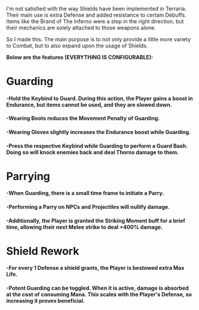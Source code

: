 I'm not satisfied with the way Shields have been implemented in Terraria. Their main use is extra Defense and added resistance to certain Debuffs. Items like the Brand of The Inferno were a step in the right direction, but their mechanics are solely attached to those weapons alone.

So I made this. The main purpose is to not only provide a little more variety to Combat, but to also expand upon the usage of Shields.


**Below are the features (EVERYTHING IS CONFIGURABLE):**

# __Guarding__

#### -Hold the Keybind to Guard. During this action, the Player gains a boost in Endurance, but items cannot be used, and they are slowed down.
#### -Wearing Boots reduces the Movement Penalty of Guarding.
#### -Wearing Gloves slightly increases the Endurance boost while Guarding.
#### -Press the respective Keybind while Guarding to perform a Guard Bash. Doing so will knock enemies back and deal Thorns damage to them.

# __Parrying__

#### -When Guarding, there is a small time frame to initiate a Parry.
#### -Performing a Parry on NPCs and Projectiles will nullify damage.
#### -Additionally, the Player is granted the Striking Moment buff for a brief time, allowing their next Melee strike to deal +400% damage.

# __Shield Rework__

#### -For every 1 Defense a shield grants, the Player is bestowed extra Max Life.
#### -Potent Guarding can be toggled. When it is active, damage is absorbed at the cost of consuming Mana. This scales with the Player's Defense, so increasing it proves beneficial.
